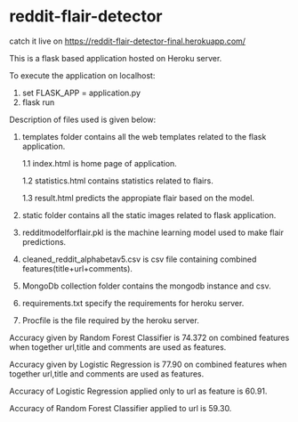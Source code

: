 # reddit-flair-detector

catch it live on https://reddit-flair-detector-final.herokuapp.com/

This is a flask based application hosted on Heroku server.

To execute the application on localhost:
  1. set FLASK_APP = application.py
  2. flask run
  
Description of files used is given below:
  1. templates folder contains all the web templates related to the flask application.
     
     1.1 index.html is home page of application.
     
     1.2 statistics.html contains statistics related to flairs.
     
     1.3 result.html predicts the appropiate flair based on the model.
     
  2. static folder contains all the static images related to flask application.
  3. redditmodelforflair.pkl is the machine learning model used to make flair predictions.
  4. cleaned_reddit_alphabetav5.csv is csv file containing combined features(title+url+comments).
  5. MongoDb collection folder contains the mongodb instance and csv.
  6. requirements.txt specify the requirements for heroku server.
  7. Procfile is the file required by the heroku server.
  
  
  
Accuracy given by Random Forest Classifier is 74.372 on combined features when together url,title and comments are used as features.

Accuracy given by Logistic Regression is 77.90 on combined features when together url,title and comments are used as features.

Accuracy of Logistic Regression applied only to url as feature is 60.91.

Accuracy of Random Forest Classifier applied to url is 59.30.
